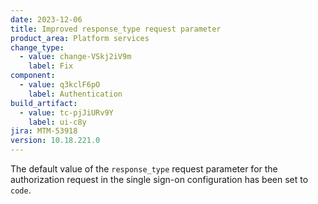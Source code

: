 ```yaml
---
date: 2023-12-06
title: Improved response_type request parameter
product_area: Platform services
change_type:
  - value: change-VSkj2iV9m
    label: Fix
component:
  - value: q3kclF6pO
    label: Authentication
build_artifact:
  - value: tc-pjJiURv9Y
    label: ui-c8y
jira: MTM-53918
version: 10.18.221.0
---
```

The default value of the <code>response_type</code> request parameter for the authorization request in the single sign-on configuration has been set to <code>code</code>.
